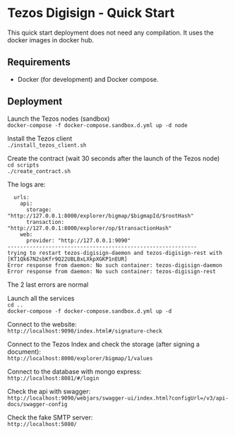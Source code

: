 # Tezos Digisign - Quick Start

This quick start deployment does not need any compilation. It uses the docker images in docker hub.

## Requirements

* Docker (for development) and Docker compose.

## Deployment

Launch the Tezos nodes (sandbox)  
`docker-compose -f docker-compose.sandbox.d.yml up -d node`
  
Install the Tezos client  
`./install_tezos_client.sh`
  
Create the contract (wait 30 seconds after the launch of the Tezos node)  
`cd scripts`  
`./create_contract.sh`
  
The logs are:  
```
  urls:
    api:
      storage: "http://127.0.0.1:8000/explorer/bigmap/$bigmapId/$rootHash"
      transaction: "http://127.0.0.1:8000/explorer/op/$transactionHash"
    web:
      provider: "http://127.0.0.1:9090"
------------------------------------------------------------
trying to restart tezos-digisign-daemon and tezos-digisign-rest with [KT1Qk67N2sbKfr9Q22UBLBxLXkpXGKP1nEUR]
Error response from daemon: No such container: tezos-digisign-daemon
Error response from daemon: No such container: tezos-digisign-rest
```  
The 2 last errors are normal  
  
Launch all the services  
`cd ..`  
`docker-compose -f docker-compose.sandbox.d.yml up -d`  
  
Connect to the website:  
`http://localhost:9090/index.html#/signature-check`
  
Connect to the Tezos Index and check the storage (after signing a document):  
`http://localhost:8000/explorer/bigmap/1/values`
  
Connect to the database with mongo express:  
`http://localhost:8081/#/login`
  
Check the api with swagger:  
`http://localhost:9090/webjars/swagger-ui/index.html?configUrl=/v3/api-docs/swagger-config`  
  
Check the fake SMTP server:  
`http://localhost:5080/`




